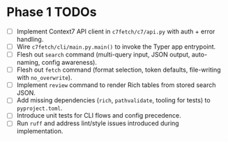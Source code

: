 # Phase 1 TODOs

- [ ] Implement Context7 API client in `c7fetch/c7/api.py` with auth + error handling.
- [ ] Wire `c7fetch/cli/main.py.main()` to invoke the Typer app entrypoint.
- [ ] Flesh out `search` command (multi-query input, JSON output, auto-naming, config awareness).
- [ ] Flesh out `fetch` command (format selection, token defaults, file-writing with `no_overwrite`).
- [ ] Implement `review` command to render Rich tables from stored search JSON.
- [ ] Add missing dependencies (`rich`, `pathvalidate`, tooling for tests) to `pyproject.toml`.
- [ ] Introduce unit tests for CLI flows and config precedence.
- [ ] Run `ruff` and address lint/style issues introduced during implementation.
